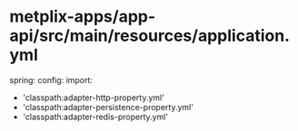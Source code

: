 # metplix-apps/app-api/src/main/resources/application.yml

spring:
config:
import:
- 'classpath:adapter-http-property.yml'
- 'classpath:adapter-persistence-property.yml'
- 'classpath:adapter-redis-property.yml'